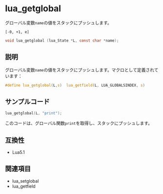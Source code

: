 # lua_getglobal

グローバル変数`name`の値をスタックにプッシュします。

`[-0, +1, e]`

```c
void lua_getglobal (lua_State *L, const char *name);
```

## 説明

グローバル変数`name`の値をスタックにプッシュします。マクロとして定義されています：

```c
#define lua_getglobal(L,s)  lua_getfield(L, LUA_GLOBALSINDEX, s)
```

## サンプルコード

```c
lua_getglobal(L, "print");
```

このコードは、グローバル関数`print`を取得し、スタックにプッシュします。

## 互換性

- Lua5.1

## 関連項目

- lua_setglobal
- lua_getfield